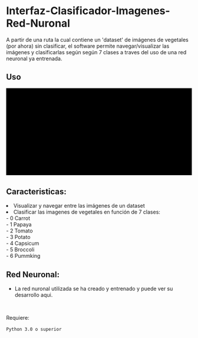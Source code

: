 # Interfaz-Clasificador-Imagenes-Red-Nuronal

A partir de una ruta la cual contiene un 'dataset' de imágenes de vegetales (por ahora) sin clasificar, el software permite navegar/visualizar  las imágenes y clasificarlas según
según 7 clases a traves del uso de una red neuronal ya entrenada.

## Uso
<img  src="https://github.com/AcoranGonzalezMoray/Interfaz-Clasificador-Imagenes-Red-Nuronal/blob/main/20221205_150317.gif" />

## Caracteristicas:
<li>Visualizar y navegar entre las imágenes de un dataset</li>
<li>Clasificar las imagenes de vegetales en función de 7 clases:<br/>
 - 0 Carrot <br/>
 - 1 Papaya <br/>
 - 2 Tomato <br/>
 - 3 Potato <br/>
 - 4 Capsicum <br/>
 - 5 Broccoli <br/>
 - 6 Pummking <br/>
</li>

## Red Neuronal:
- La red nuronal utilizada se ha creado y entrenado y puede ver su desarrollo <a>aqui.</a> 
<br/>

Requiere:
```
Python 3.0 o superior
```
